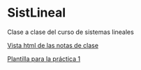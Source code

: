 # SistLineal
Clase a clase del curso de sistemas lineales

[Vista html de las notas de clase](https://drojasd.github.io/SistLineal/auxDocs/NotasSistLin.html "Notas de clase")

[Plantilla para la práctica 1](https://drojasd.github.io/SistLineal/auxDocs/plantillap1.html "Plantilla")
